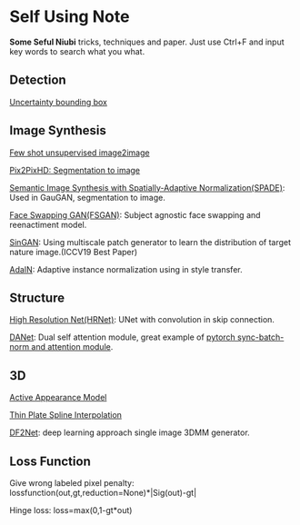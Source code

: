 # Self Using Note
**Some Seful Niubi** tricks, techniques and paper. Just use Ctrl+F and input key words to search what you what.

## Detection
[Uncertainty bounding box](https://arxiv.org/abs/1809.08545)

## Image Synthesis
[Few shot unsupervised image2image](https://arxiv.org/abs/1905.01723)

[Pix2PixHD: Segmentation to image](https://arxiv.org/abs/1711.11585)

[Semantic Image Synthesis with Spatially-Adaptive Normalization(SPADE)](https://arxiv.org/abs/1903.07291): Used in GauGAN, segmentation to image.

[Face Swapping GAN(FSGAN)](https://arxiv.org/abs/1908.05932): Subject agnostic face swapping and reenactiment model.

[SinGAN](https://arxiv.org/abs/1905.01164): Using multiscale patch generator to learn the distribution of target nature image.(ICCV19 Best Paper)

[AdaIN](https://arxiv.org/abs/1703.06868): Adaptive instance normalization using in style transfer.

## Structure
[High Resolution Net(HRNet)](https://arxiv.org/abs/1904.04514): UNet with convolution in skip connection.

[DANet](https://arxiv.org/abs/1809.02983): Dual self attention module, great example of [pytorch sync-batch-norm and attention module](https://github.com/junfu1115/DANet).

## 3D
[Active Appearance Model](https://www.cs.cmu.edu/~efros/courses/LBMV07/Papers/cootes-eccv-98.pdf)

[Thin Plate Spline Interpolation](https://en.wikipedia.org/wiki/Thin_plate_spline)

[DF2Net](http://openaccess.thecvf.com/content_ICCV_2019/papers/Zeng_DF2Net_A_Dense-Fine-Finer_Network_for_Detailed_3D_Face_Reconstruction_ICCV_2019_paper.pdf): deep learning approach single image 3DMM generator.

## Loss Function
Give wrong labeled pixel penalty:
lossfunction(out,gt,reduction=None)*|Sig(out)-gt|

Hinge loss:
loss=max(0,1-gt*out)
